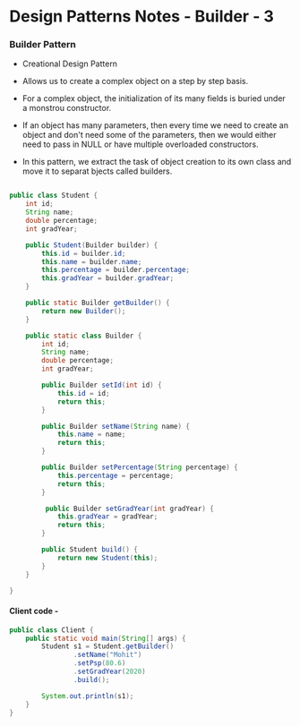 # Design Patterns Notes - Builder - 3

### Builder Pattern

- Creational Design Pattern

- Allows us to create a complex object on a step by step basis.

- For a complex object, the initialization of its many fields is buried under a monstrou constructor.

- If an object has many parameters, then every time we need to create an object and don't need some of the parameters, then we would either need to pass in NULL or have multiple overloaded constructors.

- In this pattern, we extract the task of object creation to its own class and move it to separat bjects called builders.

```java

public class Student {
    int id;
    String name;
    double percentage;
    int gradYear;

    public Student(Builder builder) {
        this.id = builder.id;
        this.name = builder.name;
        this.percentage = builder.percentage;
        this.gradYear = builder.gradYear;
    }

    public static Builder getBuilder() {
        return new Builder();
    }

    public static class Builder {
        int id;
        String name;
        double percentage;
        int gradYear;

        public Builder setId(int id) {
            this.id = id;
            return this;
        }

        public Builder setName(String name) {
            this.name = name;
            return this;
        }

        public Builder setPercentage(String percentage) {
            this.percentage = percentage;
            return this;
        }

         public Builder setGradYear(int gradYear) {
            this.gradYear = gradYear;
            return this;
        }

        public Student build() {
            return new Student(this);
        }
    }

}
```

#### Client code -

```java
public class Client {
    public static void main(String[] args) {
        Student s1 = Student.getBuilder()
                .setName("Mohit")
                .setPsp(80.6)
                .setGradYear(2020)
                .build();

        System.out.println(s1);
    }
}
```
